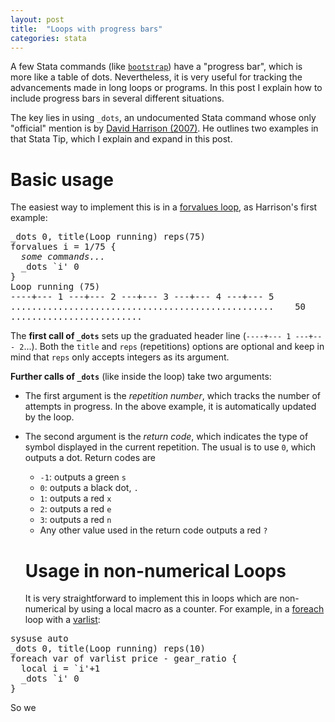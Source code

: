 ```yaml
---
layout: post
title:  "Loops with progress bars"
categories: stata
---
```


A few Stata commands (like [`bootstrap`](http://www.stata.com/help.cgi?bootstrap)) have a "progress bar", which is more like a table of dots. Nevertheless, it is very useful for tracking the advancements made in long loops or programs. In this post I explain how to include progress bars in several different situations.

The key lies in using `_dots`, an undocumented Stata command whose only "official" mention is by [David Harrison (2007)](http://www.stata-journal.com/sjpdf.html?articlenum=pr0030). He outlines two examples in that Stata Tip, which I explain and expand in this post.

# Basic usage

The easiest way to implement this is in a [forvalues loop](http://www.stata.com/help.cgi?forvalues), as Harrison's first example:

<pre>
_dots 0, title(Loop running) reps(75)
forvalues i = 1/75 {
  <i>some commands...</i>
  _dots `i' 0
}
Loop running (75)
----+--- 1 ---+--- 2 ---+--- 3 ---+--- 4 ---+--- 5
..................................................    50
.........................
</pre>

The **first call of `_dots`** sets up the graduated header line (`----+--- 1 ---+--- 2`...). Both the `title` and `reps` (repetitions) options are optional and keep in mind that `reps` only accepts integers as its argument.

**Further calls of `_dots`** (like inside the loop) take two arguments:

- The first argument is the *repetition number*, which tracks the number of attempts in progress. In the above example, it is automatically updated by the loop.
- The second argument is the *return code*, which indicates the type of symbol displayed in the current repetition. The usual is to use `0`, which outputs a dot. Return codes are
  - `-1`: outputs a green `s`
  - `0`: outputs a black dot, `.`
  - `1`: outputs a red `x`
  - `2`: outputs a red `e`
  - `3`: outputs a red `n`
  - Any other value used in the return code outputs a red `?`

  # Usage in non-numerical Loops

  It is very straightforward to implement this in loops which are non-numerical by using a local macro as a counter. For example, in a [foreach](http://www.stata.com/help.cgi?foreach) loop with a [varlist](http://www.stata.com/help.cgi?varlist):

<pre>
sysuse auto
_dots 0, title(Loop running) reps(10)
foreach var of varlist price - gear_ratio {
  local i = `i'+1
  _dots `i' 0
}
</pre>

So we

